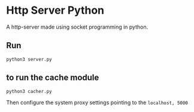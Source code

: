 # Http Server Python

A http-server made using socket programming in python.

## Run

```shell
python3 server.py
```

## to run the cache module

```shell
python3 cacher.py
```

Then configure the system proxy settings pointing to the `localhost, 5000`

<!-- ## Browser side testing -->

<!-- ### For a form
```javascript
var data = new FormData();
data.append('user', 'person');
data.append('pwd', 'password');
data.append('organization', 'place');
data.append('requiredkey', 'key');

var xhr = new XMLHttpRequest();
xhr.open('POST', '/', true);
xhr.onload = function () {
    // do something to response
    console.log(this.responseText);
};
xhr.send(data);

```

### For a post json
```javascript
fetch(
    "/",
    {
        method:"POST",
        body:JSON.stringify({
            fakk:{f:{a:[{x:'a'}]}}
        })
    })
    .then(s=>s.json())
    .then(s=>console.log(s));

``` -->
